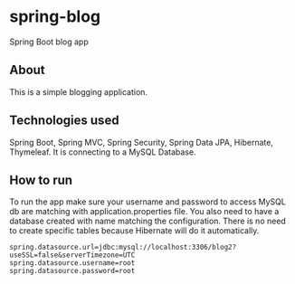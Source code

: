 # spring-blog
Spring Boot blog app
## About
This is a simple blogging application.
## Technologies used
Spring Boot, Spring MVC, Spring Security, Spring Data JPA, Hibernate, Thymeleaf.
It is connecting to a MySQL Database.
## How to run
To run the app make sure your username and password to access MySQL db are matching with application.properties file. 
You also need to have a database created with name matching the configuration. 
There is no need to create specific tables because Hibernate will do it automatically.

```
spring.datasource.url=jdbc:mysql://localhost:3306/blog2?useSSL=false&serverTimezone=UTC
spring.datasource.username=root
spring.datasource.password=root
```
